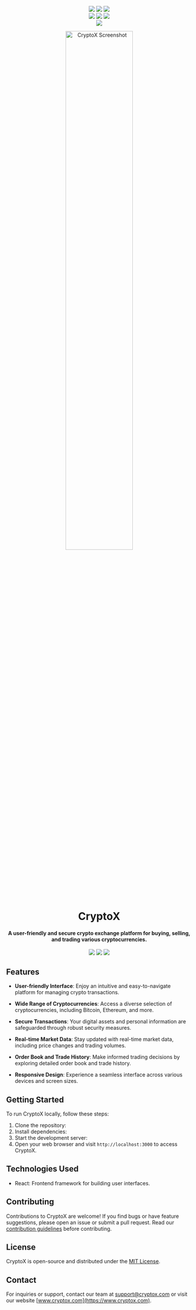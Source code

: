 <p align="center">
    <a href=""><img src="https://img.shields.io/pypi/l/ansicolortags.svg" /></a>
    <a href=""><img src="https://img.shields.io/badge/Maintained%3F-yes-green.svg" /></a>
    <a href=""><img src="https://badgen.net/github/commits/jonrosenblum/NFL-Analytics-Dashboard" /></a>
    <br>
    <a href="https://docs.python.org/3/index.html"><img src="https://img.shields.io/badge/python-%2320232a?style=for-the-badge&logo=python&logoColor=ffdd54" /></a>
    <a href="https://dash-bootstrap-components.opensource.faculty.ai/"><img src="https://img.shields.io/badge/Bootstrap-563D7C?style=for-the-badge&logo=bootstrap&logoColor=white" /></a>
    <a href="https://plotly.com/dash/"><img src="https://img.shields.io/badge/dash-008DE4?style=for-the-badge&logo=dash&logoColor=white" /></a>
    <br>
    <a href=""><img src="https://img.shields.io/badge/Made%20with-Jupyter-orange?style=for-the-badge&logo=Jupyter" /></a>

</p>

<p align="center">
    <img src="screenshot.png" alt="CryptoX Screenshot" width=60%/>
</p>

<h1 align="center"><b>CryptoX</b></h1>
<h4 align="center">A user-friendly and secure crypto exchange platform for buying, selling, and trading various cryptocurrencies.</h4>

<p align="center">
    <a href="https://www.cryptox.com"><img src="https://img.shields.io/website-up-down-green-red/https/www.cryptox.com.svg" /></a>
    <a href="LICENSE"><img src="https://img.shields.io/github/license/[yourusername]/cryptox" /></a>
    <a href="CONTRIBUTING.md"><img src="https://img.shields.io/badge/contributions-welcome-brightgreen.svg?style=flat" /></a>
</p>

## Features

- **User-friendly Interface**: Enjoy an intuitive and easy-to-navigate platform for managing crypto transactions.

- **Wide Range of Cryptocurrencies**: Access a diverse selection of cryptocurrencies, including Bitcoin, Ethereum, and more.

- **Secure Transactions**: Your digital assets and personal information are safeguarded through robust security measures.

- **Real-time Market Data**: Stay updated with real-time market data, including price changes and trading volumes.

- **Order Book and Trade History**: Make informed trading decisions by exploring detailed order book and trade history.

- **Responsive Design**: Experience a seamless interface across various devices and screen sizes.

## Getting Started

To run CryptoX locally, follow these steps:

1. Clone the repository:
2. Install dependencies:
3. Start the development server:
4. Open your web browser and visit `http://localhost:3000` to access CryptoX.

## Technologies Used

- React: Frontend framework for building user interfaces.

## Contributing

Contributions to CryptoX are welcome! If you find bugs or have feature suggestions, please open an issue or submit a pull request. Read our [contribution guidelines](CONTRIBUTING.md) before contributing.

## License

CryptoX is open-source and distributed under the [MIT License](LICENSE).

## Contact

For inquiries or support, contact our team at support@cryptox.com or visit our website [www.cryptox.com](https://www.cryptox.com).
